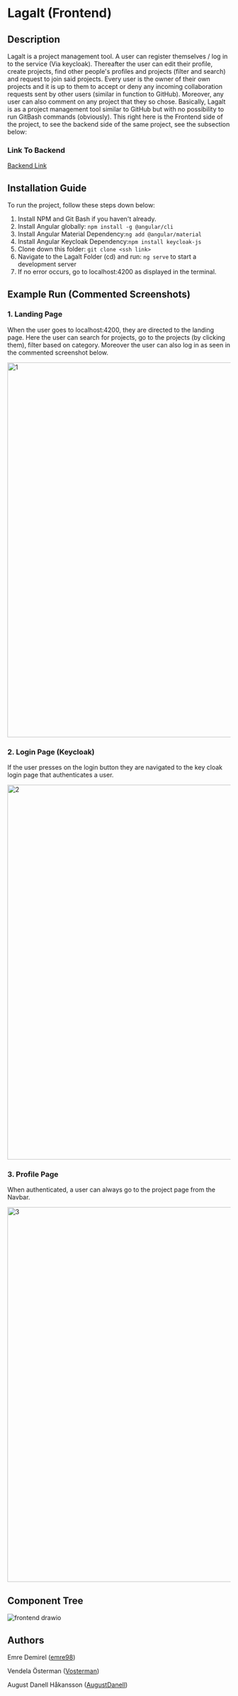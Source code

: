 # Lagalt (Frontend)
## Description
Lagalt is a project management tool. A user can register themselves / log in to the service (Via keycloak). Thereafter the user can edit their profile, create projects, find other people's profiles and projects (filter and search) and request to join said projects. Every user is the owner of their own projects and it is up to them to accept or deny any incoming collaboration requests sent by other users (similar in function to GitHub). Moreover, any user can also comment on any project that they so chose. Basically, Lagalt is as a project management tool similar to GitHub but with no possibility to run GitBash commands (obviously). This right here is the Frontend side of the project, to see the backend side of the same project, see the subsection below:

### Link To Backend
[Backend Link](https://github.com/98emre/Lagalt-Backend)

## Installation Guide
To run the project, follow these steps down below:
1. Install NPM and Git Bash if you haven't already.
2. Install Angular globally: ```npm install -g @angular/cli```
3. Install Angular Material Dependency:```ng add @angular/material```
4. Install Angular Keycloak Dependency:```npm install keycloak-js```
5. Clone down this folder: ```git clone <ssh link>```
6. Navigate to the Lagalt Folder (cd) and run: ```ng serve```  to start a development server 
7. If no error occurs, go to localhost:4200 as displayed in the terminal. 

## Example Run (Commented Screenshots) 
### 1. Landing Page
When the user goes to localhost:4200, they are directed to the landing page. Here the user can search for projects, go to the projects (by clicking them), filter based on category. Moreover the user can also log in as seen in the commented screenshot below.

<img width="844" alt="1" src="https://github.com/AugustDanell/Lagalt-Frontend/assets/70810124/3cd623e4-e775-404b-b8b9-26c723ccf3fe">

### 2. Login Page (Keycloak)
If the user presses on the login button they are navigated to the key cloak login page that authenticates a user. 

<img width="844" alt="2" src="https://github.com/AugustDanell/Lagalt-Frontend/assets/70810124/4053aaa0-bc95-4b03-a360-502ff89d9438">

### 3. Profile Page
When authenticated, a user can always go to the project page from the Navbar. 

<img width="844" alt="3" src="https://github.com/AugustDanell/Lagalt-Frontend/assets/70810124/cc26096c-1223-45df-9199-226e9fb10aa8">

## Component Tree
![frontend drawio](https://github.com/AugustDanell/Lagalt-Frontend/assets/70810124/4386af79-56a7-4d0e-b9bd-b32ee1cdc3f8)

## Authors
Emre Demirel ([emre98](https://github.com/98emre))

Vendela Österman ([Vosterman](https://github.com/Vendelaosterman))

August Danell Håkansson ([AugustDanell](https://github.com/AugustDanell))
